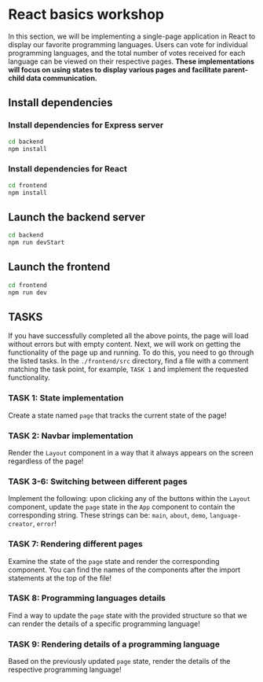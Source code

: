 # React basics workshop

In this section, we will be implementing a single-page application in React to display our favorite programming languages. Users can vote for individual programming languages, and the total number of votes received for each language can be viewed on their respective pages.
**These implementations will focus on using states to display various pages and facilitate parent-child data communication.**

## Install dependencies

### Install dependencies for Express server
```bash
cd backend
npm install
```

### Install dependencies for React
```bash
cd frontend
npm install
```

## Launch the backend server
```bash
cd backend
npm run devStart
```

## Launch the frontend
```bash
cd frontend
npm run dev
```

## TASKS
If you have successfully completed all the above points, the page will load without errors but with empty content. Next, we will work on getting the functionality of the page up and running. To do this, you need to go through the listed tasks. In the `./frontend/src` directory, find a file with a comment matching the task point, for example, `TASK 1` and implement the requested functionality.

### TASK 1: State implementation
Create a state named `page` that tracks the current state of the page!

### TASK 2: Navbar implementation
Render the `Layout` component in a way that it always appears on the screen regardless of the page!

### TASK 3-6: Switching between different pages
Implement the following: upon clicking any of the buttons within the `Layout` component, update the `page` state in the `App` component to contain the corresponding string. These strings can be: `main`, `about`, `demo`, `language-creator`, `error`!

### TASK 7: Rendering different pages
Examine the state of the `page` state and render the corresponding component. You can find the names of the components after the import statements at the top of the file!

### TASK 8: Programming languages details
Find a way to update the `page` state with the provided structure so that we can render the details of a specific programming language!

### TASK 9: Rendering details of a programming language
Based on the previously updated `page` state, render the details of the respective programming language!